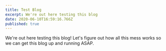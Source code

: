 ```yaml
---
title: Test Blog
excerpt: We're out here testing this blog
date: 2020-06-10T16:59:16.766Z
published: true
---
```

We're out here testing this blog! Let's figure out how all this mess works so we can get this blog up and running ASAP.